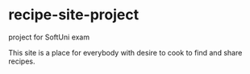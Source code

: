 # recipe-site-project
project for SoftUni exam

This site is a place for everybody with desire to cook to find and share recipes.


